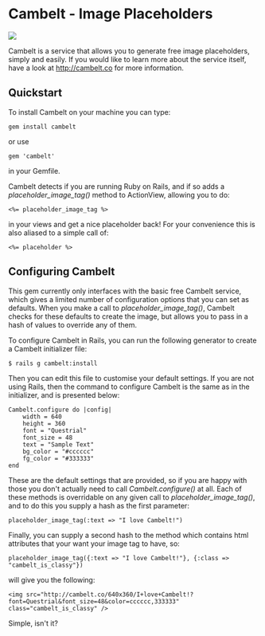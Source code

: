 Cambelt - Image Placeholders
============================

<img src="https://cambelt.herokuapp.com/852x120/Cambelt+Placeholders?color=234653,eeeeee&font=Questrial&font_size=30" />

Cambelt is a service that allows you to generate free image placeholders, simply and easily. If you would like to learn more about the service itself, have a look at http://cambelt.co for more information.


## Quickstart

To install Cambelt on your machine you can type:

    gem install cambelt
    
or use

    gem 'cambelt'
    
in your Gemfile.

Cambelt detects if you are running Ruby on Rails, and if so adds a _placeholder_image_tag()_ method to ActionView, allowing you to do:

    <%= placeholder_image_tag %>

in your views and get a nice placeholder back! For your convenience this is also aliased to a simple call of:

    <%= placeholder %>
    
## Configuring Cambelt

This gem currently only interfaces with the basic free Cambelt service, which gives a limited number of configuration options that you can set as defaults. When you make a call to _placeholder_image_tag()_, Cambelt checks for these defaults to create the image, but allows you to pass in a hash of values to override any of them.

To configure Cambelt in Rails, you can run the following generator to create a Cambelt initializer file:

    $ rails g cambelt:install
    
Then you can edit this file to customise your default settings. If you are not using Rails, then the command to configure Cambelt is the same as in the initializer, and is presented below:

    Cambelt.configure do |config|
        width = 640
        height = 360
        font = "Questrial"
        font_size = 48
        text = "Sample Text"
        bg_color = "#cccccc"
        fg_color = "#333333"
    end
    
These are the default settings that are provided, so if you are happy with those you don't actually need to call _Cambelt.configure()_ at all. Each of these methods is overridable on any given call to _placeholder_image_tag()_, and to do this you supply a hash as the first parameter:

    placeholder_image_tag(:text => "I love Cambelt!")
    
Finally, you can supply a second hash to the method which contains html attributes that your want your image tag to have, so:

    placeholder_image_tag({:text => "I love Cambelt!"}, {:class => "cambelt_is_classy"})
    
will give you the following:

    <img src="http://cambelt.co/640x360/I+love+Cambelt!?font=Questrial&font_size=48&color=cccccc,333333" class="cambelt_is_classy" />
    
Simple, isn't it?
      